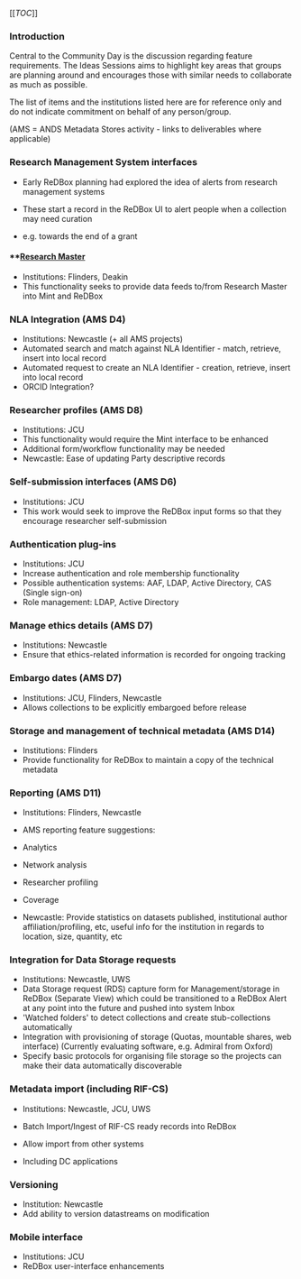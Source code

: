 [[_TOC_]]




### []()Introduction

Central to the Community Day is the discussion regarding feature requirements. The Ideas Sessions aims to highlight key areas that groups are planning around and encourages those with similar needs to collaborate as much as possible.


The list of items and the institutions listed here are for reference only and do not indicate commitment on behalf of any person/group. 


(AMS = ANDS Metadata Stores activity - links to deliverables where applicable)
### []()Research Management System interfaces


* Early ReDBox planning had explored the idea of alerts from research management systems

 * These start a record in the ReDBox UI to alert people when a collection may need curation

  * e.g. towards the end of a grant

#### **[]()[Research Master](http://www.researchmaster.com.au/)

* Institutions: Flinders, Deakin
* This functionality seeks to provide data feeds to/from Research Master into Mint and ReDBox

### []()NLA Integration (AMS D4)


* Institutions: Newcastle (+ all AMS projects)
* Automated search and match against NLA Identifier - match, retrieve, insert into local record
* Automated request to create an NLA Identifier -  creation, retrieve, insert into local record
* ORCID Integration?

### []()Researcher profiles (AMS D8)


* Institutions: JCU
* This functionality would require the Mint interface to be enhanced
* Additional form/workflow functionality may be needed
* Newcastle: Ease of updating Party descriptive records 

### []()Self-submission interfaces (AMS D6)


* Institutions: JCU
* This work would seek to improve the ReDBox input forms so that they encourage researcher self-submission

### []()Authentication plug-ins


* Institutions: JCU
* Increase authentication and role membership functionality
* Possible authentication systems: AAF, LDAP, Active Directory, CAS (Single sign-on)
* Role management: LDAP, Active Directory

### []()Manage ethics details (AMS D7)


* Institutions: Newcastle
* Ensure that ethics-related information is recorded for ongoing tracking

### []()Embargo dates (AMS D7)


* Institutions: JCU, Flinders, Newcastle
* Allows collections to be explicitly embargoed before release

### []()Storage and management of technical metadata (AMS D14)


* Institutions: Flinders
* Provide functionality for ReDBox to maintain a copy of the technical metadata

### []()Reporting (AMS D11)


* Institutions: Flinders, Newcastle
* AMS reporting feature suggestions: 

 * Analytics
 * Network analysis
 * Researcher profiling
 * Coverage
* Newcastle: Provide statistics on datasets published, institutional author affiliation/profiling, etc, useful info for the institution in regards to location, size, quantity, etc

### []()Integration for Data Storage requests


* Institutions: Newcastle, UWS
* Data Storage request (RDS) capture form for Management/storage in ReDBox (Separate View) which could be transitioned to a ReDBox Alert at any point into the future and pushed into system Inbox
* 'Watched folders' to detect collections and create stub-collections automatically
* Integration with provisioning of storage (Quotas, mountable shares, web interface) (Currently evaluating software, e.g. Admiral from Oxford)
*  Specify basic protocols for organising file storage so the projects can make their data automatically discoverable

### []()Metadata import (including RIF-CS)


* Institutions: Newcastle, JCU, UWS
* Batch Import/Ingest of RIF-CS ready records into ReDBox
* Allow import from other systems

 * Including DC applications

### []()Versioning


* Institution: Newcastle
* Add ability to version datastreams on modification

### []()Mobile interface


* Institutions: JCU
* ReDBox user-interface enhancements
